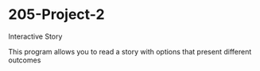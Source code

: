 # 205-Project-2
Interactive Story

This program allows you to read a story with options that present different outcomes
